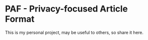 # PAF - Privacy-focused Article Format

This is my personal project, may be useful to others, so share it here.
